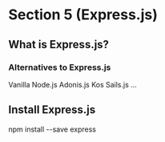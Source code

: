 # Section 5 (Express.js)

## What is Express.js?
### Alternatives to Express.js
Vanilla Node.js
Adonis.js
Kos
Sails.js
...

## Install Express.js
npm install --save express